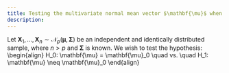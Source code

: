 ```yaml
---
title: Testing the multivariate normal mean vector $\mathbf{\mu}$ when the covariance matrix $\mathbf{\Sigma}$ is known
description: 
---
```


Let $\mathbf{X}_1, \ldots, \mathbf{X}_n \sim \mathcal{N}_p(\mathbf{\mu}, \mathbf{\Sigma})$ be an independent and identically distributed sample, where $n > p$ and $\mathbf{\Sigma}$ is known. We wish to test the hypothesis:
\begin{align}
H_0: \mathbf{\mu} = \mathbf{\mu}_0 \quad vs. \quad H_1: \mathbf{\mu} \neq \mathbf{\mu}_0
\end{align}
